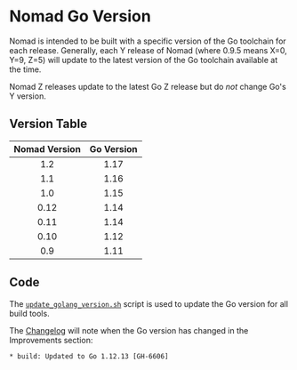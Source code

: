 # Nomad Go Version

Nomad is intended to be built with a specific version of the Go toolchain for
each release. Generally, each Y release of Nomad (where 0.9.5 means X=0, Y=9,
Z=5) will update to the latest version of the Go toolchain available at the
time.

Nomad Z releases update to the latest Go Z release but do *not* change Go's Y
version.

## Version Table

| Nomad Version | Go Version |
|:-------------:|:----------:|
| 1.2           | 1.17       |
| 1.1           | 1.16       |
| 1.0           | 1.15       |
| 0.12          | 1.14       |
| 0.11          | 1.14       |
| 0.10          | 1.12       |
| 0.9           | 1.11       |

## Code

The
[`update_golang_version.sh`](https://github.com/hashicorp/nomad/blob/main/scripts/update_golang_version.sh)
script is used to update the Go version for all build tools.

The [Changelog](https://github.com/hashicorp/nomad/blob/main/CHANGELOG.md)
will note when the Go version has changed in the Improvements section:

```
* build: Updated to Go 1.12.13 [GH-6606]
```
